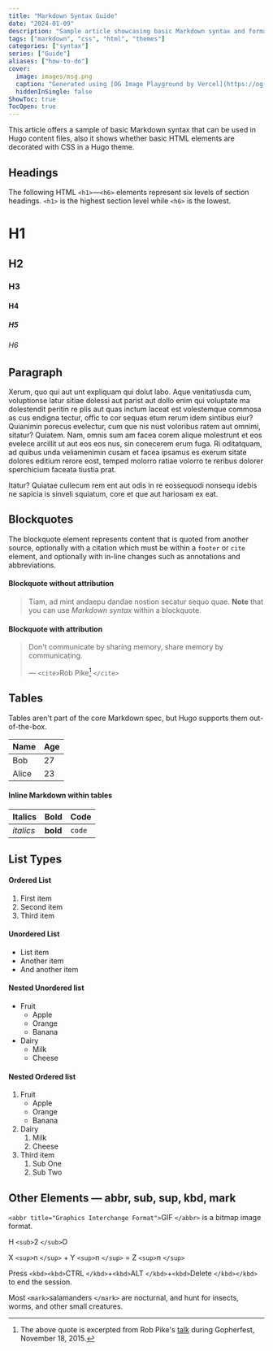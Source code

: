 ```yaml
---
title: "Markdown Syntax Guide"
date: "2024-01-09"
description: "Sample article showcasing basic Markdown syntax and formatting for HTML elements."
tags: ["markdown", "css", "html", "themes"]
categories: ["syntax"]
series: ["Guide"]
aliases: ["how-to-do"]
cover:
  image: images/msg.png
  caption: "Generated using [OG Image Playground by Vercel](https://og-playground.vercel.app/)"
  hiddenInSingle: false
ShowToc: true
TocOpen: true
---
```

This article offers a sample of basic Markdown syntax that can be used in Hugo content files, also it shows whether basic HTML elements are decorated with CSS in a Hugo theme.

<!--more-->

## Headings

The following HTML `<h1>`—`<h6>` elements represent six levels of section headings. `<h1>` is the highest section level while `<h6>` is the lowest.

# H1

## H2

### H3

#### H4

##### H5

###### H6

## Paragraph

Xerum, quo qui aut unt expliquam qui dolut labo. Aque venitatiusda cum, voluptionse latur sitiae dolessi aut parist aut dollo enim qui voluptate ma dolestendit peritin re plis aut quas inctum laceat est volestemque commosa as cus endigna tectur, offic to cor sequas etum rerum idem sintibus eiur? Quianimin porecus evelectur, cum que nis nust voloribus ratem aut omnimi, sitatur? Quiatem. Nam, omnis sum am facea corem alique molestrunt et eos evelece arcillit ut aut eos eos nus, sin conecerem erum fuga. Ri oditatquam, ad quibus unda veliamenimin cusam et facea ipsamus es exerum sitate dolores editium rerore eost, temped molorro ratiae volorro te reribus dolorer sperchicium faceata tiustia prat.

Itatur? Quiatae cullecum rem ent aut odis in re eossequodi nonsequ idebis ne sapicia is sinveli squiatum, core et que aut hariosam ex eat.

## Blockquotes

The blockquote element represents content that is quoted from another source, optionally with a citation which must be within a `footer` or `cite` element, and optionally with in-line changes such as annotations and abbreviations.

#### Blockquote without attribution

> Tiam, ad mint andaepu dandae nostion secatur sequo quae.
> **Note** that you can use _Markdown syntax_ within a blockquote.

#### Blockquote with attribution

> Don't communicate by sharing memory, share memory by communicating.
>
> — `<cite>`Rob Pike[^1] `</cite>`

## Tables

Tables aren't part of the core Markdown spec, but Hugo supports them out-of-the-box.

| Name  | Age |
| ----- | --- |
| Bob   | 27  |
| Alice | 23  |

#### Inline Markdown within tables

| Italics     | Bold           | Code     |
| ----------- | -------------- | -------- |
| _italics_ | **bold** | `code` |

## List Types

#### Ordered List

1. First item
2. Second item
3. Third item

#### Unordered List

- List item
- Another item
- And another item

#### Nested Unordered list

- Fruit
  - Apple
  - Orange
  - Banana
- Dairy
  - Milk
  - Cheese

#### Nested Ordered list

1. Fruit
   - Apple
   - Orange
   - Banana
2. Dairy
   1. Milk
   2. Cheese
3. Third item
   1. Sub One
   2. Sub Two

## Other Elements — abbr, sub, sup, kbd, mark

`<abbr title="Graphics Interchange Format">`GIF `</abbr>` is a bitmap image format.

H `<sub>`2 `</sub>`O

X `<sup>`n `</sup>` + Y `<sup>`n `</sup>` = Z `<sup>`n `</sup>`

Press `<kbd><kbd>`CTRL `</kbd>`+`<kbd>`ALT `</kbd>`+`<kbd>`Delete `</kbd></kbd>` to end the session.

Most `<mark>`salamanders `</mark>` are nocturnal, and hunt for insects, worms, and other small creatures.

[^1]: The above quote is excerpted from Rob Pike's [talk](https://www.youtube.com/watch?v=PAAkCSZUG1c) during Gopherfest, November 18, 2015.
